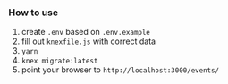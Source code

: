 ### How to use

1. create `.env` based on `.env.example`
2. fill out `knexfile.js` with correct data
3. `yarn`
4. `knex migrate:latest`
5. point your browser to `http://localhost:3000/events/`
